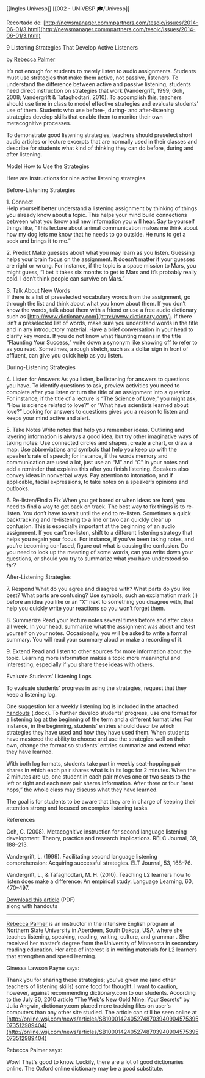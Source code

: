 [[Ingles Univesp]]
[[002 - UNIVESP 🎓/Univesp]]

   

Recortado de: [http://newsmanager.commpartners.com/tesolc/issues/2014-06-01/3.html](http://newsmanager.commpartners.com/tesolc/issues/2014-06-01/3.html)

9 Listening Strategies That Develop Active Listeners

by [Rebecca Palmer](mailto:rebecca.palmer@northern.edu?subject=RE:%20TESOL%20Connections%20Article)  

It’s not enough for students to merely listen to audio assignments. Students must use strategies that make them active, not passive, listeners. To understand the difference between active and passive listening, students need direct instruction on strategies that work (Vandergrift, 1999; Goh, 2008; Vandergrift & Tafaghodtari, 2010). To accomplish this, teachers should use time in class to model effective strategies and evaluate students’ use of them. Students who use before-, during- and after-listening strategies develop skills that enable them to monitor their own metacognitive processes.

To demonstrate good listening strategies, teachers should preselect short audio articles or lecture excerpts that are normally used in their classes and describe for students what kind of thinking they can do before, during and after listening.

Model How to Use the Strategies

Here are instructions for nine active listening strategies.

Before-Listening Strategies

1. Connect  
Help yourself better understand a listening assignment by thinking of things you already know about a topic. This helps your mind build connections between what you know and new information you will hear. Say to yourself things like, “This lecture about animal communication makes me think about how my dog lets me know that he needs to go outside. He runs to get a sock and brings it to me.”

2. Predict  Make guesses about what you may learn as you listen. Guessing helps your brain focus on the assignment. It doesn’t matter if your guesses are right or wrong. For instance, if the topic is a space mission to Mars, you might guess, “I bet it takes six months to get to Mars and it’s probably really cold. I don’t think people can survive on Mars.”

3. Talk About New Words  
 If there is a list of preselected vocabulary words from the assignment, go through the list and think about what you know about them. If you don’t know the words, talk about them with a friend or use a free audio dictionary such as [http://www.dictionary.com](http://www.dictionary.com/). If there isn’t a preselected list of words, make sure you understand words in the title and in any introductory material. Have a brief conversation in your head to clarify key words. If you do not know what flaunting means in the title “Flaunting Your Success,” write down a synonym like showing off to refer to as you read. Sometimes, a rough sketch, such as a dollar sign in front of affluent, can give you quick help as you listen.

During-Listening Strategies

4. Listen for Answers  As you listen, be listening for answers to questions you have. To identify questions to ask, preview activities you need to complete after you listen or turn the title of an assignment into a question. For instance, if the title of a lecture is “The Science of Love,” you might ask, “How is science related to love?” or “What have scientists learned about love?” Looking for answers to questions gives you a reason to listen and keeps your mind active and alert.

5. Take Notes  Write notes that help you remember ideas. Outlining and layering information is always a good idea, but try other imaginative ways of taking notes: Use connected circles and shapes, create a chart, or draw a map. Use abbreviations and symbols that help you keep up with the speaker’s rate of speech; for instance, if the words memory and communication are used a lot, just use an “M” and “C” in your notes and add a reminder that explains this after you finish listening. Speakers also convey ideas in nonverbal ways. Pay attention to intonation, and if applicable, facial expressions, to take notes on a speaker’s opinions and outlooks.

6. Re-listen/Find a Fix  When you get bored or when ideas are hard, you need to find a way to get back on track. The best way to fix things is to re-listen. You don’t have to wait until the end to re-listen. Sometimes a quick backtracking and re-listening to a line or two can quickly clear up confusion. This is especially important at the beginning of an audio assignment. If you can’t re-listen, shift to a different listening strategy that helps you regain your focus. For instance, if you’ve been taking notes, and you’re becoming confused, figure out what is causing the confusion. Do you need to look up the meaning of some words, can you write down your questions, or should you try to summarize what you have understood so far?

After-Listening Strategies

7. Respond  What do you agree and disagree with? What parts do you like best? What parts are confusing? Use symbols, such an exclamation mark (!) before an idea you like or an “X” next to something you disagree with, that help you quickly write your reactions so you won’t forget them.

8. Summarize  Read your lecture notes several times before and after class all week. In your head, summarize what the assignment was about and test yourself on your notes. Occasionally, you will be asked to write a formal summary. You will read your summary aloud or make a recording of it.

9. Extend  Read and listen to other sources for more information about the topic. Learning more information makes a topic more meaningful and interesting, especially if you share these ideas with others.

Evaluate Students’ Listening Logs

To evaluate students’ progress in using the strategies, request that they keep a listening log.

One suggestion for a weekly listening log is included in the attached [handouts](http://newsmanager.commpartners.com/tesolc/downloads/features/2014/2014-06_listening%20handout.docx) (.docx). To further develop students’ progress, use one format for a listening log at the beginning of the term and a different format later. For instance, in the beginning, students’ entries should describe which strategies they have used and how they have used them. When students have mastered the ability to choose and use the strategies well on their own, change the format so students’ entries summarize and extend what they have learned.

With both log formats, students take part in weekly seat-hopping pair shares in which each pair shares what is in its logs for 2 minutes. When the 2 minutes are up, one student in each pair moves one or two seats to the left or right and each new pair shares information. After three or four “seat hops,” the whole class may discuss what they have learned.

The goal is for students to be aware that they are in charge of keeping their attention strong and focused on complex listening tasks.

References

Goh, C. (2008). Metacognitive instruction for second language listening development: Theory, practice and research implications. RELC Journal, 39, 188–213.

Vandergrift, L. (1999). Facilitating second language listening comprehension: Acquiring successful strategies. ELT Journal, 53, 168–76.

Vandergrift, L., & Tafaghodtari, M. H. (2010). Teaching L2 learners how to listen does make a difference: An empirical study. Language Learning, 60, 470–497.

[Download this article](http://newsmanager.commpartners.com/tesolc/downloads/features/2014/2014-06_Listening%20Strategies_Palmer.pdf) (PDF)  
 along with handouts

______________________________

[Rebecca Palmer](mailto:rebecca.palmer@northern.edu?subject=RE%3A%20TESOL%20Connections%20Article) is an instructor in the intensive English program at Northern State University in Aberdeen, South Dakota, USA, where she teaches listening, speaking, reading, writing, culture, and grammar . She received her master’s degree from the University of Minnesota in secondary reading education. Her area of interest is in writing materials for L2 learners that strengthen and speed learning.

Ginessa Lawson Payne says:

Thank you for sharing these strategies; you've given me (and other teachers of listening skills) some food for thought. I want to caution, however, against recommending dictionary.com to our students. According to the July 30, 2010 article "The Web's New Gold Mine: Your Secrets" by Julia Angwin, dictionary.com placed more tracking files on user's computers than any other site studied. The article can still be seen online at [http://online.wsj.com/news/articles/SB10001424052748703940904575395073512989404](http://online.wsj.com/news/articles/SB10001424052748703940904575395073512989404)

Rebecca Palmer says:

Wow! That's good to know. Luckily, there are a lot of good dictionaries online. The Oxford online dictionary may be a good substitute.